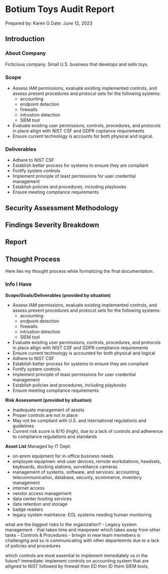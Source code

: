 # Botium Toys Audit Report
Prepared by: Karen G
Date: June 12, 2023

## Introduction
### About Company
Ficticious company. Small U.S. business that develops and sells toys. 

### Scope
- Assess IAM permissions, evaluate existing implemented controls, and assess present procedures and protocol sets for the following systems:
    -  accounting
    - endpoint detection
    - firewalls
    - intrustion detection
    - SIEM tool
- Evaluate existing user permissions, controls, procedures, and protocols in place allign with NIST CSF and GDPR copliance requirements
- Ensure current technology is accounts for both physical and logical. 

### Deliverables
- Adhere to NIST CSF
- Establish better process for systems to ensure they are compliant
- Fortify system controls
- Implement principle of least permissions for user credential management
- Establish policies and procedures, including playbooks
- Ensure meeting compliance requirements

## Security Assessment Methodology

## Findings Severity Breakdown

## Report


## Thought Process 
Here lies my thought process while formalizing the final documentation. 
### Info I Have
**Scope/Goals/Deliverables (provided by situation)**
- Assess IAM permissions, evaluate existing implemented controls, and assess present procedures and protocol sets for the following systems:
    - accounting
    - endpoint detection
    - firewalls
    - intrustion detection
    - SIEM tool
- Evaluate existing user permissions, controls, procedures, and protocols in place allign with NIST CSF and GDPR compliance requirements
- Ensure current technology is accounted for both physical and logical
- Adhere to NIST CSF
- Establish better process for systems to ensure they are compliant
- Fortify system controls
- Implement principle of least permissions for user credential management
- Establish policies and procedures, including playbooks
- Ensure meeting compliance requirements

**Risk Assessment (provided by situation)**
- Inadequate management of assets
- Proper controls are not in place
- May not be compliant with U.S. and international regulations and guidelines
- Current risk score is 8/10 (high), due to a lack of controls and adherence to compliance regulations and standards

**Asset List**
Managed by IT Dept:
- on-prem equipment for in-office business needs
- employee equipmen: end-user devices, remote workstations, headsets, keyboards, docking stations, surveillance cameras
- management of systems, software, and services: accounting, telecommunicaiton, database, security, ecommerce, inventory management
- internet access
- vendor access management
- data center hosting services
- data retention and storage
- badge readers
- legacy system maintance: EOL systems needing human monitoring

what are the biggest risks to the organization?
    - Legacy system management - that takes time and manpower which takes away from other tasks
    - Controls & Procedures - bringin in new team memebers is challenging and so is communicating with other departemnts due to a lack of policies and procedures

which controls are most essential to implement immediately vs in the future?
    immediate: implement controls on accounting system that are alligned to NIST followed by firewall then ED then ID them SIEM tools,  
